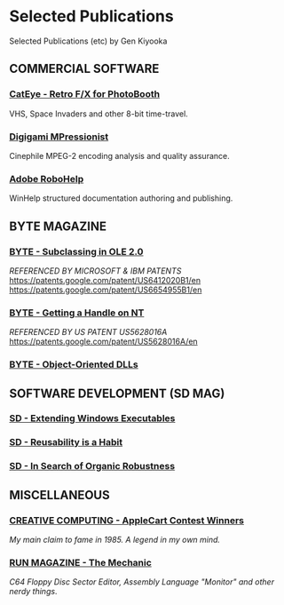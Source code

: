 # Selected Publications
Selected Publications (etc) by Gen Kiyooka

## COMMERCIAL SOFTWARE ##

### [CatEye - Retro F/X for PhotoBooth](CatEye/README.md) ###
VHS, Space Invaders and other 8-bit time-travel.

### [Digigami MPressionist](Digigami/README.md) ###
Cinephile MPEG-2 encoding analysis and quality assurance.

### [Adobe RoboHelp](RoboHelp/README.md) ###
WinHelp structured documentation authoring and publishing. 

## BYTE MAGAZINE ##
### [**BYTE - Subclassing in OLE 2.0**](BYTE-MAGAZINE/199401%20BYTE%20-%20Subclassing%20in%20OLE%202.0%20-%20KIYOOKA%20GEN.pdf)

*REFERENCED BY MICROSOFT & IBM PATENTS*  
https://patents.google.com/patent/US6412020B1/en  
https://patents.google.com/patent/US6654955B1/en  

### [**BYTE - Getting a Handle on NT**](BYTE-MAGAZINE/199305%20BYTE%20-%20Getting%20a%20Handle%20on%20NT%20-%20KIYOOKA%20GEN.pdf)

*REFERENCED BY US PATENT US5628016A*  
https://patents.google.com/patent/US5628016A/en

### [**BYTE - Object-Oriented DLLs**](BYTE-MAGAZINE/199212%20BYTE%20-%20Object%20Oriented%20DLLs%20-%20KIYOOKA%20GEN.pdf)

## SOFTWARE DEVELOPMENT (SD MAG)
### [**SD - Extending Windows Executables**](SD-MAGAZINE/SD.1993.11%20Extending%20Windows%20Executables%20-%20KIYOOKA%20GEN.pdf)

### [**SD - Reusability is a Habit**](SD-MAGAZINE/SD.1994.03%20Reusability%20is%20a%20Habit%20-%20KIYOOKA%20GEN.pdf)

### [**SD - In Search of Organic Robustness**](SD-MAGAZINE/SD.1994.05%20In%20Search%20of%20Organic%20Robustness%20-%20KIYOOKA%20GEN.pdf)  


## MISCELLANEOUS ##

### [**CREATIVE COMPUTING - AppleCart Contest Winners**](1980s/CREATIVECOMPUTING_SEPTEMBER_1985%20-%20AppleCart%20Contest%20Winners.pdf)
*My main claim to fame in 1985. A legend in my own mind.*

### [**RUN MAGAZINE - The Mechanic**](1980s/RUN_APRIL_1986%20-%20THE%20MECHANIC.pdf)  
*C64 Floppy Disc Sector Editor, Assembly Language "Monitor" and other nerdy things*.


